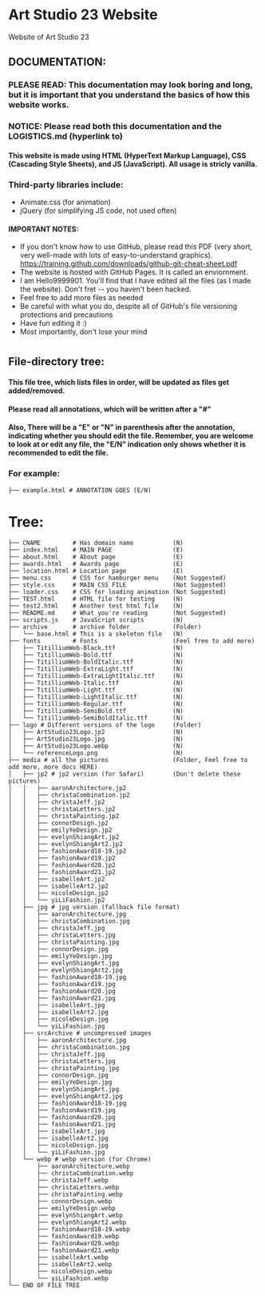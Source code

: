 # Art Studio 23 Website
Website of Art Studio 23

## DOCUMENTATION:

### PLEASE READ: This documentation may look boring and long, but it is important that you understand the basics of how this website works.

### NOTICE: Please read both this documentation and the LOGISTICS.md (hyperlink to)

#### This website is made using HTML (HyperText Markup Language), CSS (Cascading Style Sheets), and JS (JavaScript). All usage is stricly vanilla.

### Third-party libraries include:
 - Animate.css (for animation)
 - jQuery (for simplifying JS code, not used often)

#### IMPORTANT NOTES:
 - If you don't know how to use GitHub, please read this PDF (very short, very well-made with lots of easy-to-understand graphics). https://training.github.com/downloads/github-git-cheat-sheet.pdf
 - The website is hosted with GitHub Pages. It is called an enviornment.
 - I am Hello9999901. You'll find that I have edited all the files (as I made the website). Don't fret -- you haven't been hacked.
 - Feel free to add more files as needed
 - Be careful with what you do, despite all of GitHub's file versioning protections and precautions
 - Have fun editing it :)
 - Most importantly, don't lose your mind

#

## File-directory tree:
#### This file tree, which lists files in order, will be updated as files get added/removed.
#### Please read all annotations, which will be written after a "#"
#### Also, There will be a "E" or "N" in parenthesis after the annotation, indicating whether you should edit the file. Remember, you are welcome to look at or edit any file, the "E/N" indication only shows whether it is recommended to edit the file.

### For example:
```
├── example.html # ANNOTATION GOES (E/N)
```
# Tree:
```
├── CNAME         # Has domain name           (N)
├── index.html    # MAIN PAGE                 (E)
├── about.html    # About page                (E)
├── awards.html   # Awards page               (E)
├── location.html # Location page             (E)
├── menu.css      # CSS for hamburger menu    (Not Suggested) 
├── style.css     # MAIN CSS FILE             (Not Suggested)
├── loader.css    # CSS for loading animation (Not Suggested) 
├── TEST.html     # HTML file for testing     (N)
├── test2.html    # Another test html file    (N)
├── README.md     # What you're reading       (Not Suggested)
├── scripts.js    # JavaScript scripts        (N)
├── archive       # archive folder            (Folder)
│   └── base.html # This is a skeleton file   (N)
├── fonts         # Fonts                     (Feel free to add more)
│   ├── TitilliumWeb-Black.ttf                (N)
│   ├── TitilliumWeb-Bold.ttf                 (N)
│   ├── TitilliumWeb-BoldItalic.ttf           (N)
│   ├── TitilliumWeb-ExtraLight.ttf           (N)
│   ├── TitilliumWeb-ExtraLightItalic.ttf     (N)
│   ├── TitilliumWeb-Italic.ttf               (N)
│   ├── TitilliumWeb-Light.ttf                (N)
│   ├── TitilliumWeb-LightItalic.ttf          (N)
│   ├── TitilliumWeb-Regular.ttf              (N)
│   ├── TitilliumWeb-SemiBold.ttf             (N)
│   └── TitilliumWeb-SemiBoldItalic.ttf       (N)
├── logo # Different versions of the logo     (Folder)
│   ├── ArtStudio23Logo.jp2                   (N)
│   ├── ArtStudio23Logo.jpg                   (N)
│   ├── ArtStudio23Logo.webp                  (N)
│   └── referenceLogo.png                     (N)
├── media # all the pictures                  (Folder, Feel free to add more, more docs HERE)
│   ├── jp2 # jp2 version (for Safari)        (Don't delete these pictures)
│   │   ├── aaronArchitecture.jp2
│   │   ├── christaCombination.jp2
│   │   ├── christaJeff.jp2
│   │   ├── christaLetters.jp2
│   │   ├── christaPainting.jp2
│   │   ├── connorDesign.jp2
│   │   ├── emilyYeDesign.jp2
│   │   ├── evelynShiangArt.jp2
│   │   ├── evelynShiangArt2.jp2
│   │   ├── fashionAward18-19.jp2
│   │   ├── fashionAward19.jp2
│   │   ├── fashionAward20.jp2
│   │   ├── fashionAward21.jp2
│   │   ├── isabelleArt.jp2
│   │   ├── isabelleArt2.jp2
│   │   ├── nicoleDesign.jp2
│   │   └── yiLiFashion.jp2
│   ├── jpg # jpg version (fallback file format)
│   │   ├── aaronArchitecture.jpg
│   │   ├── christaCombination.jpg
│   │   ├── christaJeff.jpg
│   │   ├── christaLetters.jpg
│   │   ├── christaPainting.jpg
│   │   ├── connorDesign.jpg
│   │   ├── emilyYeDesign.jpg
│   │   ├── evelynShiangArt.jpg
│   │   ├── evelynShiangArt2.jpg
│   │   ├── fashionAward18-19.jpg
│   │   ├── fashionAward19.jpg
│   │   ├── fashionAward20.jpg
│   │   ├── fashionAward21.jpg
│   │   ├── isabelleArt.jpg
│   │   ├── isabelleArt2.jpg
│   │   ├── nicoleDesign.jpg
│   │   └── yiLiFashion.jpg
│   ├── srcArchive # uncompressed images
│   │   ├── aaronArchitecture.jpg
│   │   ├── christaCombination.jpg
│   │   ├── christaJeff.jpg
│   │   ├── christaLetters.jpg
│   │   ├── christaPainting.jpg
│   │   ├── connorDesign.jpg
│   │   ├── emilyYeDesign.jpg
│   │   ├── evelynShiangArt.jpg
│   │   ├── evelynShiangArt2.jpg
│   │   ├── fashionAward18-19.jpg
│   │   ├── fashionAward19.jpg
│   │   ├── fashionAward20.jpg
│   │   ├── fashionAward21.jpg
│   │   ├── isabelleArt.jpg
│   │   ├── isabelleArt2.jpg
│   │   ├── nicoleDesign.jpg
│   │   └── yiLiFashion.jpg
│   └── webp # webp version (for Chrome)
│       ├── aaronArchitecture.webp
│       ├── christaCombination.webp
│       ├── christaJeff.webp
│       ├── christaLetters.webp
│       ├── christaPainting.webp
│       ├── connorDesign.webp
│       ├── emilyYeDesign.webp
│       ├── evelynShiangArt.webp
│       ├── evelynShiangArt2.webp
│       ├── fashionAward18-19.webp
│       ├── fashionAward19.webp
│       ├── fashionAward20.webp
│       ├── fashionAward21.webp
│       ├── isabelleArt.webp
│       ├── isabelleArt2.webp
│       ├── nicoleDesign.webp
│       └── yiLiFashion.webp
└── END OF FILE TREE
```

